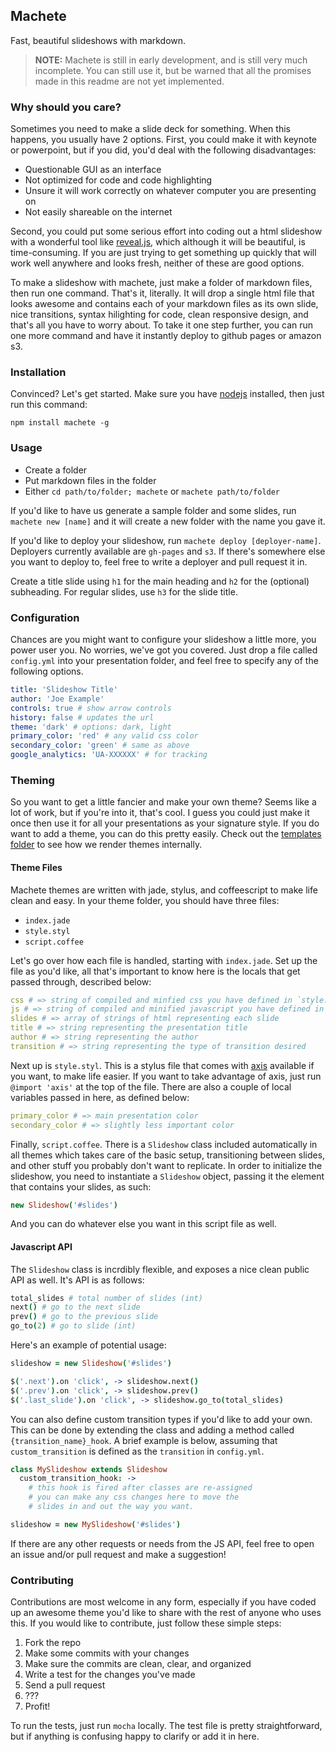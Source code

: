 Machete
-------

Fast, beautiful slideshows with markdown.

> **NOTE:** Machete is still in early development, and is still very much incomplete. You can still use it, but be warned that all the promises made in this readme are not yet implemented.


### Why should you care?

Sometimes you need to make a slide deck for something. When this happens, you usually have 2 options. First, you could make it with keynote or powerpoint, but if you did, you'd deal with the following disadvantages:

- Questionable GUI as an interface
- Not optimized for code and code highlighting
- Unsure it will work correctly on whatever computer you are presenting on
- Not easily shareable on the internet

Second, you could put some serious effort into coding out a html slideshow with a wonderful tool like [reveal.js](https://github.com/hakimel/reveal.js), which although it will be beautiful, is time-consuming. If you are just trying to get something up quickly that will work well anywhere and looks fresh, neither of these are good options.

To make a slideshow with machete, just make a folder of markdown files, then run one command. That's it, literally. It will drop a single html file that looks awesome and contains each of your markdown files as its own slide, nice transitions, syntax hilighting for code, clean responsive design, and that's all you have to worry about. To take it one step further, you can run one more command and have it instantly deploy to github pages or amazon s3.

### Installation

Convinced? Let's get started. Make sure you have [nodejs](http://nodejs.org) installed, then just run this command:

`npm install machete -g`

### Usage

- Create a folder
- Put markdown files in the folder
- Either `cd path/to/folder; machete` or `machete path/to/folder`

If you'd like to have us generate a sample folder and some slides, run `machete new [name]` and it will create a new folder with the name you gave it.

If you'd like to deploy your slideshow, run `machete deploy [deployer-name]`. Deployers currently available are `gh-pages` and `s3`. If there's somewhere else you want to deploy to, feel free to write a deployer and pull request it in.

Create a title slide using `h1` for the main heading and `h2` for the (optional) subheading. For regular slides, use `h3` for the slide title.

### Configuration

Chances are you might want to configure your slideshow a little more, you power user you. No worries, we've got you covered. Just drop a file called `config.yml` into your presentation folder, and feel free to specify any of the following options.

```yaml
title: 'Slideshow Title'
author: 'Joe Example'
controls: true # show arrow controls
history: false # updates the url
theme: 'dark' # options: dark, light
primary_color: 'red' # any valid css color
secondary_color: 'green' # same as above
google_analytics: 'UA-XXXXXX' # for tracking
```

### Theming

So you want to get a little fancier and make your own theme? Seems like a lot of work, but if you're into it, that's cool. I guess you could just make it once then use it for all your presentations as your signature style. If you do want to add a theme, you can do this pretty easily. Check out the [templates folder](https://github.com/jenius/machete/tree/master/templates) to see how we render themes internally.

#### Theme Files

Machete themes are written with jade, stylus, and coffeescript to make life clean and easy. In your theme folder, you should have three files:

- `index.jade`
- `style.styl`
- `script.coffee`

Let's go over how each file is handled, starting with `index.jade`. Set up the file as you'd like, all that's important to know here is the locals that get passed through, described below:

```yaml
css # => string of compiled and minfied css you have defined in `style.styl`
js # => string of compiled and minified javascript you have defined in `script.coffee`
slides # => array of strings of html representing each slide
title # => string representing the presentation title
author # => string representing the author
transition # => string representing the type of transition desired
```

Next up is `style.styl`. This is a stylus file that comes with [axis](https://github.com/jenius/axis) available if you want, to make life easier. If you want to take advantage of axis, just run `@import 'axis'` at the top of the file. There are also a couple of local variables passed in here, as defined below:

```yaml
primary_color # => main presentation color
secondary_color # => slightly less important color
```

Finally, `script.coffee`. There is a `Slideshow` class included automatically in all themes which takes care of the basic setup, transitioning between slides, and other stuff you probably don't want to replicate. In order to initialize the slideshow, you need to instantiate a `Slideshow` object, passing it the element that contains your slides, as such:

```coffee
new Slideshow('#slides')
```

And you can do whatever else you want in this script file as well.

#### Javascript API

The `Slideshow` class is incrdibly flexible, and exposes a nice clean public API as well. It's API is as follows:

```coffee
total_slides # total number of slides (int)
next() # go to the next slide
prev() # go to the previous slide
go_to(2) # go to slide (int)
```

Here's an example of potential usage:

```coffee
slideshow = new Slideshow('#slides')

$('.next').on 'click', -> slideshow.next()
$('.prev').on 'click', -> slideshow.prev()
$('.last_slide').on 'click', -> slideshow.go_to(total_slides)
```

You can also define custom transition types if you'd like to add your own. This can be done by extending the class and adding a method called `{transition_name}_hook`. A brief example is below, assuming that `custom_transition` is defined as the `transition` in `config.yml`.

```coffee
class MySlideshow extends Slideshow
  custom_transition_hook: ->
    # this hook is fired after classes are re-assigned
    # you can make any css changes here to move the
    # slides in and out the way you want.

slideshow = new MySlideshow('#slides')
```

If there are any other requests or needs from the JS API, feel free to open an issue and/or pull request and make a suggestion!

### Contributing

Contributions are most welcome in any form, especially if you have coded up an awesome theme you'd like to share with the rest of anyone who uses this. If you would like to contribute, just follow these simple steps:

1. Fork the repo
2. Make some commits with your changes
3. Make sure the commits are clean, clear, and organized
4. Write a test for the changes you've made
5. Send a pull request
6. ???
7. Profit!

To run the tests, just run `mocha` locally. The test file is pretty straightforward, but if anything is confusing happy to clarify or add it in here.
